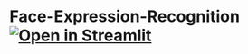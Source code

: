 # Face-Expression-Recognition [![Open in Streamlit](https://static.streamlit.io/badges/streamlit_badge_black_white.svg)](https://share.streamlit.io/abhran/face-expression-recognition/main/deploy.py)
